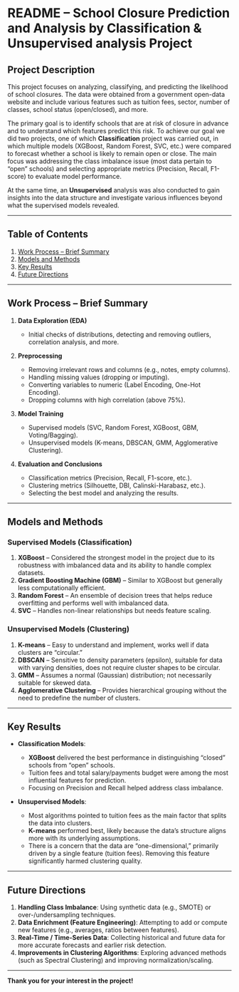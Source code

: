 # README – School Closure Prediction and Analysis by Classification & Unsupervised analysis Project

## Project Description
This project focuses on analyzing, classifying, and predicting the likelihood of school closures. The data were obtained from a government open-data website and include various features such as tuition fees, sector, number of classes, school status (open/closed), and more.

The primary goal is to identify schools that are at risk of closure in advance and to understand which features predict this risk. To achieve our goal we did two projects, one of which **Classification** project was carried out, in which multiple models (XGBoost, Random Forest, SVC, etc.) were compared to forecast whether a school is likely to remain open or close. The main focus was addressing the class imbalance issue (most data pertain to “open” schools) and selecting appropriate metrics (Precision, Recall, F1-score) to evaluate model performance.

At the same time, an **Unsupervised** analysis was also conducted to gain insights into the data structure and investigate various influences beyond what the supervised models revealed.

---

## Table of Contents
1. [Work Process – Brief Summary](#work-process--brief-summary)  
2. [Models and Methods](#models-and-methods)  
3. [Key Results](#key-results)  
4. [Future Directions](#future-directions)

---

## Work Process – Brief Summary

1. **Data Exploration (EDA)**  
   - Initial checks of distributions, detecting and removing outliers, correlation analysis, and more.

2. **Preprocessing**  
   - Removing irrelevant rows and columns (e.g., notes, empty columns).  
   - Handling missing values (dropping or imputing).  
   - Converting variables to numeric (Label Encoding, One-Hot Encoding).  
   - Dropping columns with high correlation (above 75%).  

3. **Model Training**  
   - Supervised models (SVC, Random Forest, XGBoost, GBM, Voting/Bagging).  
   - Unsupervised models (K-means, DBSCAN, GMM, Agglomerative Clustering).  

4. **Evaluation and Conclusions**  
   - Classification metrics (Precision, Recall, F1-score, etc.).  
   - Clustering metrics (Silhouette, DBI, Calinski-Harabasz, etc.).  
   - Selecting the best model and analyzing the results.

---

## Models and Methods

### Supervised Models (Classification)
1. **XGBoost** – Considered the strongest model in the project due to its robustness with imbalanced data and its ability to handle complex datasets.  
2. **Gradient Boosting Machine (GBM)** – Similar to XGBoost but generally less computationally efficient.  
3. **Random Forest** – An ensemble of decision trees that helps reduce overfitting and performs well with imbalanced data.  
4. **SVC** – Handles non-linear relationships but needs feature scaling.

### Unsupervised Models (Clustering)
1. **K-means** – Easy to understand and implement, works well if data clusters are “circular.”  
2. **DBSCAN** – Sensitive to density parameters (epsilon), suitable for data with varying densities, does not require cluster shapes to be circular.  
3. **GMM** – Assumes a normal (Gaussian) distribution; not necessarily suitable for skewed data.  
4. **Agglomerative Clustering** – Provides hierarchical grouping without the need to predefine the number of clusters.

---

## Key Results

- **Classification Models**:  
  - **XGBoost** delivered the best performance in distinguishing “closed” schools from “open” schools.  
  - Tuition fees and total salary/payments budget were among the most influential features for prediction.  
  - Focusing on Precision and Recall helped address class imbalance.

- **Unsupervised Models**:  
  - Most algorithms pointed to tuition fees as the main factor that splits the data into clusters.  
  - **K-means** performed best, likely because the data’s structure aligns more with its underlying assumptions.  
  - There is a concern that the data are “one-dimensional,” primarily driven by a single feature (tuition fees). Removing this feature significantly harmed clustering quality.

---

## Future Directions

1. **Handling Class Imbalance**: Using synthetic data (e.g., SMOTE) or over-/undersampling techniques.  
2. **Data Enrichment (Feature Engineering)**: Attempting to add or compute new features (e.g., averages, ratios between features).  
3. **Real-Time / Time-Series Data**: Collecting historical and future data for more accurate forecasts and earlier risk detection.  
4. **Improvements in Clustering Algorithms**: Exploring advanced methods (such as Spectral Clustering) and improving normalization/scaling.

---

**Thank you for your interest in the project!**
